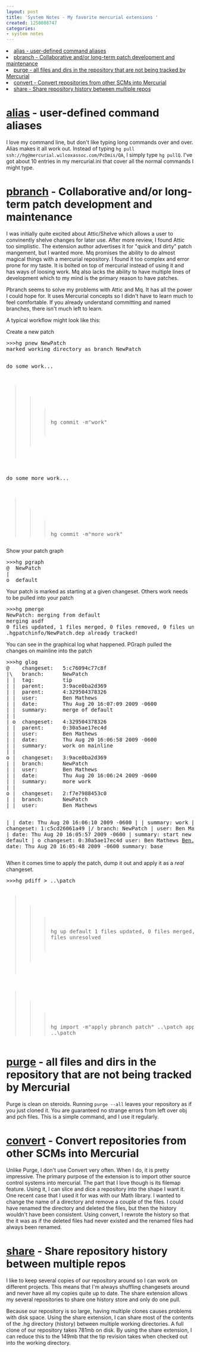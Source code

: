 ```yaml
---
layout: post
title: 'System Notes - My favorite mercurial extensions '
created: 1250808747
categories:
- system notes
---
```

<p />
<a name="foswikiTOC"></a><div class="foswikiToc"> 

<li> <a href="#alias_user_defined_command_alias"> alias - user-defined command aliases</a>
 <li> <a href="#pbranch_Collaborative_and_or_lon"> pbranch - Collaborative and/or long-term patch development and maintenance</a>
 <li> <a href="#purge_all_files_and_dirs_in_the"> purge - all files and dirs in the repository that are not being tracked by Mercurial</a>
</li> <li> <a href="#convert_Convert_repositories_fro"> convert - Convert repositories from other SCMs into Mercurial</a>

</li> <li> <a href="#share_Share_repository_history_b"> share - Share repository history between multiple repos</a>
</li>
</div>
<p />
<h1><a name="alias_user_defined_command_alias"></a> <a href="http://mercurial.selenic.com/wiki/AliasExtension" target="_top">alias</a> - user-defined command aliases </h1>
I love my command line, but don't like typing long commands over and over.  Alias makes it all work out.  Instead of typing <code>hg pull ssh://hg@mercurial.wilcoxassoc.com/PcDmis/QA</code>, I simply type <code>hg pullQ</code>.  I've got about 10 entries in my mercurial.ini that cover all the normal commands I might type.

<p />
<h1><a name="pbranch_Collaborative_and_or_lon"></a> <a href="http://mercurial.selenic.com/wiki/PatchBranchExtension" target="_top">pbranch</a> - Collaborative and/or long-term patch development and maintenance </h1>
I was initially quite excited about Attic/Shelve which allows a user to convinently shelve changes for later use.  After more review, I found Attic too simplistic.  The extension author advertises it for "quick and dirty" patch mangement, but I wanted more.  Mq promises the ability to do almost magical things with a mercurial repository.  I found it too complex and error prone for my taste.  It is bolted on top of mercurial instead of using it and has ways of loosing work.  Mq also lacks the ability to have multiple lines of development which to my mind is the primary reason to have patches.
<p />
Pbranch seems to solve my problems with Attic and Mq.  It has all the power I could hope for.  It uses Mercurial concepts so I didn't have to learn much to feel comfortable.  If you already understand committing and named branches, there isn't much left to learn.
<p />
A typical workflow might look like this:
<p />
Create a new patch
<pre>>>>hg pnew NewPatch
marked working directory as branch NewPatch

do some work...

>>>hg commit -m"work"

do some more work...

>>>hg commit -m"more work"</pre>
<p />
Show your patch graph

<pre>>>>hg pgraph
@  NewPatch
|
o  default
</pre>
<p />
Your patch is marked as starting at a given changeset.  Others work needs to be pulled into your patch
<pre>>>>hg pmerge
NewPatch: merging from default
merging asdf
0 files updated, 1 files merged, 0 files removed, 0 files unresolved
.hgpatchinfo/NewPatch.dep already tracked!</pre>
<p />
<p />
You can see in the graphical log what happened.  PGraph pulled the changes on mainline into the patch
<pre>>>>hg glog
@    changeset:   5:c76094c77c8f
|\   branch:      NewPatch
| |  tag:         tip
| |  parent:      3:9ace0ba2d369
| |  parent:      4:329504378326
| |  user:        Ben Mathews <Ben.Mathews@HexagonMetrology.com>
| |  date:        Thu Aug 20 16:07:09 2009 -0600
| |  summary:     merge of default
| |
| o  changeset:   4:329504378326
| |  parent:      0:30a5ae17ec4d
| |  user:        Ben Mathews <Ben.Mathews@HexagonMetrology.com>
| |  date:        Thu Aug 20 16:06:58 2009 -0600
| |  summary:     work on mainline
| |
o |  changeset:   3:9ace0ba2d369
| |  branch:      NewPatch
| |  user:        Ben Mathews <Ben.Mathews@HexagonMetrology.com>
| |  date:        Thu Aug 20 16:06:24 2009 -0600
| |  summary:     more work
| |
o |  changeset:   2:f7e7988453c0
| |  branch:      NewPatch
| |  user:        Ben Mathews <Ben.Mathews@HexagonMetrology.com>

| |  date:        Thu Aug 20 16:06:10 2009 -0600
| |  summary:     work
| |
o |  changeset:   1:c5cd26061a49
|/   branch:      NewPatch
|    user:        Ben Mathews <Ben.Mathews@HexagonMetrology.com>
|    date:        Thu Aug 20 16:05:57 2009 -0600
|    summary:     start new patch on default
|
o  changeset:   0:30a5ae17ec4d
   user:        Ben Mathews <Ben.Mathews@HexagonMetrology.com>
   date:        Thu Aug 20 16:05:48 2009 -0600
   summary:     base</pre>
<p />
When it comes time to apply the patch, dump it out and apply it as a <em>real</em> changeset.
<pre>>>>hg pdiff > ..\patch

>>>hg up default
1 files updated, 0 files merged, 1 files removed, 0 files unresolved

>>>hg import -m"apply pbranch patch" ..\patch
applying ..\patch</pre>
<p />
<h1><a name="purge_all_files_and_dirs_in_the"></a> <a href="http://mercurial.selenic.com/wiki/PurgeExtension" target="_top">purge</a> - all files and dirs in the repository that are not being tracked by Mercurial </h1>

Purge is clean on steroids.  Running <code>purge --all</code> leaves your repository as if you just cloned it.  You are guaranteed no strange errors from left over obj and pch files.  This is a simple command, and I use it regularly.
<p />
<h1><a name="convert_Convert_repositories_fro"></a> <a href="http://mercurial.selenic.com/wiki/ConvertExtension" target="_top">convert</a> - Convert repositories from other SCMs into Mercurial </h1>
Unlike Purge, I don't use Convert very often.  When I do, it is pretty impressive.  The primary purpose of the extension is to import other source control systems into mercurial.  The part that I love though is its filemap feature.  Using it, I can slice and dice a repository into the shape I want it.  One recent case that I used it for was with our Math library.  I wanted to change the name of a directory and remove a couple of the files.  I could have renamed the directory and deleted the files, but then the history wouldn't have been consistent.  Using convert, I rewrote the history so that the it was as if the deleted files had never existed and the renamed files had always been renamed.
<p />
<h1><a name="share_Share_repository_history_b"></a> <a href="http://mercurial.selenic.com/wiki/ShareExtension" target="_top">share</a> - Share repository history between multiple repos </h1>

I like to keep several copies of our repository around so I can work on different projects.  This means that I'm always shuffling changesets around and never have all my copies quite up to date.  The share extension allows my several repositories to share one history store and only do one pull.
<p />
Because our repository is so large, having multiple clones causes problems with disk space.  Using the share extension, I can share most of the contents of the .hg directory (history) between multiple working directories.  A full clone of our repository takes 781mb on disk.  By using the share extension, I can reduce this to the 149mb that the tip revision takes when checked out into the working directory.  
